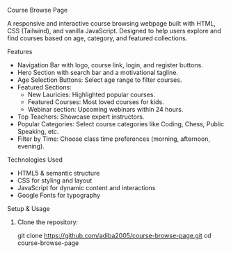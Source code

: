Course Browse Page

A responsive and interactive course browsing webpage built with HTML, CSS (Tailwind), and vanilla JavaScript. Designed to help users explore and find courses based on age, category, and featured collections.

Features

- Navigation Bar with logo, course link, login, and register buttons.
- Hero Section with search bar and a motivational tagline.
- Age Selection Buttons: Select age range to filter courses.
- Featured Sections:
  - New Lauricies: Highlighted popular courses.
  - Featured Courses: Most loved courses for kids.
  - Webinar section: Upcoming webinars within 24 hours.
- Top Teachers: Showcase expert instructors.
- Popular Categories: Select course categories like Coding, Chess, Public Speaking, etc.
- Filter by Time: Choose class time preferences (morning, afternoon, evening).


Technologies Used

- HTML5 & semantic structure
- CSS for styling and layout
- JavaScript for dynamic content and interactions
- Google Fonts for typography


Setup & Usage

1. Clone the repository:

   git clone https://github.com/adiba2005/course-browse-page.git
   cd course-browse-page
